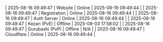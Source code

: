 | 2025-08-16 09:49:47 | Website | Online | 2025-08-16 09:49:44 |
| 2025-08-16 09:49:47 | Registration | Online | 2025-08-16 09:49:44 |
| 2025-08-16 09:49:47 | Auth Server | Online | 2025-08-16 09:49:44 |
| 2025-08-16 09:49:47 | Kezan (PvE) | Offline | 2025-08-03 17:58:02 |
| 2025-08-16 09:49:47 | Gurubashi (PvP) | Offline | N/A |
| 2025-08-16 09:49:47 | Cloudflare | Online | 2025-08-16 09:49:44 |
